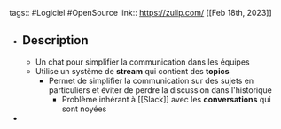 tags:: #Logiciel #OpenSource
link:: https://zulip.com/
[[Feb 18th, 2023]]

- ## Description
	- Un chat pour simplifier la communication dans les équipes
	- Utilise un système de **stream** qui contient des **topics**
		- Permet de simplifier la communication sur des sujets en particuliers et éviter de perdre la discussion dans l'historique
			- Problème inhérant à  [[Slack]] avec les **conversations** qui sont noyées
-